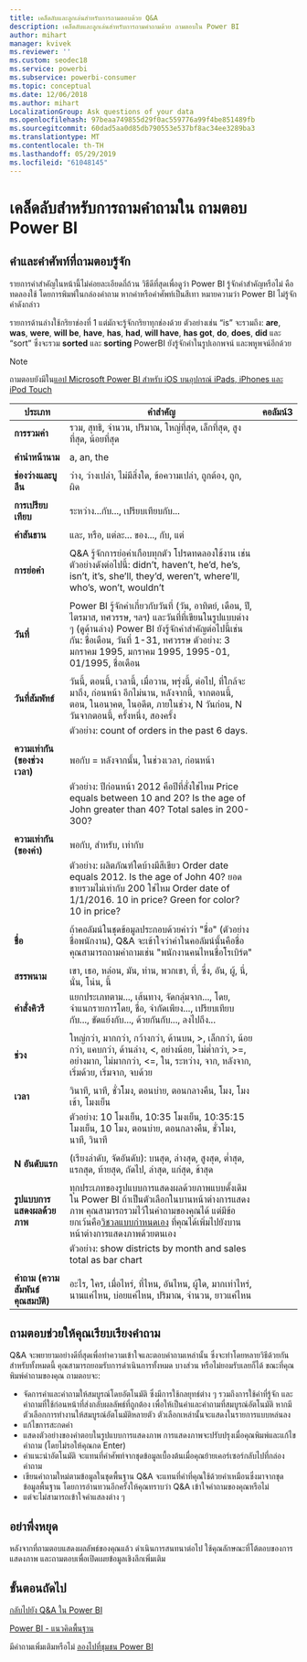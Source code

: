 ```yaml
---
title: เคล็ดลับและลูกเล่นสำหรับการถามตอบด้วย Q&A
description: เคล็ดลับและลูกเล่นสำหรับการถามคำถามด้วย ถามตอบใน Power BI
author: mihart
manager: kvivek
ms.reviewer: ''
ms.custom: seodec18
ms.service: powerbi
ms.subservice: powerbi-consumer
ms.topic: conceptual
ms.date: 12/06/2018
ms.author: mihart
LocalizationGroup: Ask questions of your data
ms.openlocfilehash: 97beaa749855d29f0ac559776a99f4be851489fb
ms.sourcegitcommit: 60dad5aa0d85db790553e537bf8ac34ee3289ba3
ms.translationtype: MT
ms.contentlocale: th-TH
ms.lasthandoff: 05/29/2019
ms.locfileid: "61048145"
---
```

# <a name="tips-for-asking-questions-in-power-bi-qa"></a>เคล็ดลับสำหรับการถามคำถามใน ถามตอบ Power BI
## <a name="words-and-terminology-that-qa-recognizes"></a>คำและคำศัพท์ที่ถามตอบรู้จัก
รายการคำสำคัญในหน้านี้ไม่ค่อยละเอียดถี่ถ้วน  วิธีดีที่สุดเพื่อดูว่า Power BI รู้จักคำสำคัญหรือไม่ คือทดลองใช้ โดยการพิมพ์ในกล่องคำถาม  หากคำหรือคำศัพท์เป็นสีเทา หมายความว่า Power BI ไม่รู้จักคำดังกล่าว

รายการด้านล่างใช้กริยาช่องที่ 1 แต่มักจะรู้จักกริยาทุกช่องด้วย ตัวอย่างเช่น “is” จะรวมถึง: **are**, **was**, **were**, **will be**, **have**, **has**, **had**, **will have**, **has got**, **do**, **does**, **did**  และ “sort” ซึ่งจะรวม **sorted** และ **sorting**  PowerBI ยังรู้จักคำในรูปเอกพจน์ และพหูพจน์อีกด้วย 

> [!NOTE]
> ถามตอบยังมีใน[แอป Microsoft Power BI สำหรับ iOS บนอุปกรณ์ iPads, iPhones และ iPod Touch](mobile/mobile-apps-ios-qna.md)
>  


|ประเภท  |คำสำคัญ  |คอลัมน์3  |
|---------|---------|---------|
|**การรวมค่า**     | รวม, สุทธิ, จำนวน, ปริมาณ, ใหญ่ที่สุด, เล็กที่สุด, สูงที่สุด, น้อยที่สุด          |
|     |         |         
**คำนำหน้านาม**     |  a, an, the              |
|     |         |         
|**ช่องว่างและบูลีน**     |   ว่าง, ว่างเปล่า, ไม่มีสิ่งใด, ข้อความเปล่า, ถูกต้อง, ถูก, ผิด          |
|     |         |         |
|**การเปรียบเทียบ**     |   ระหว่าง...กับ..., เปรียบเทียบกับ...            |
|     |         |         |
|**คำสันธาน**     |  และ, หรือ, แต่ละ... ของ..., กับ, แต่       |         
|          |         |
|**การย่อคำ**     |  Q&A รู้จักการย่อคำเกือบทุกตัว โปรดทดลองใช้งาน  เช่นตัวอย่างดังต่อไปนี้: didn’t, haven’t, he’d, he’s, isn’t, it’s, she’ll, they’d, weren’t, where’ll, who’s, won’t, wouldn’t          |
|        |         |
|**วันที่**     |       Power BI รู้จักคำเกี่ยวกับวันที่ (วัน, อาทิตย์, เดือน, ปี, ไตรมาส, ทศวรรษ, ฯลฯ) และวันที่ที่เขียนในรูปแบบต่าง ๆ (ดูด้านล่าง) Power BI ยังรู้จักคำสำคัญต่อไปนี้เช่นกัน: ชื่อเดือน, วันที่ 1-31, ทศวรรษ ตัวอย่าง: 3 มกราคม 1995, มกราคม 1995, 1995-01, 01/1995, ชื่อเดือน         |
|        |         |
|**วันที่สัมพัทธ์**     |   วันนี้, ตอนนี้, เวลานี้, เมื่อวาน, พรุ่งนี้, ต่อไป, ที่ใกล้จะมาถึง, ก่อนหน้า อีกไม่นาน, หลังจากนี้, จากตอนนี้, ตอน, ในอนาคต, ในอดีต, ภายในช่วง, N วันก่อน, N วันจากตอนนี้, ครั้งหนึ่ง, สองครั้ง|
|    |  ตัวอย่าง: count of orders in the past 6 days.  |            |
|        |         |
|**ความเท่ากัน (ของช่วงเวลา)**     |   พอกับ = หลังจากนั้น, ในช่วงเวลา, ก่อนหน้า  |
|  |ตัวอย่าง: ปีก่อนหน้า 2012 คือปีที่สั่งใช่ไหม Price equals between 10 and 20? Is the age of John greater than 40? Total sales in 200-300?              |
|        |         |
|**ความเท่ากัน (ของค่า)**     |   พอกับ, สำหรับ, เท่ากับ |
|   | ตัวอย่าง: ผลิตภัณฑ์ใดบ้างมีสีเขียว Order date equals 2012. Is the age of John 40? ยอดขายรวมไม่เท่ากับ 200 ใช่ไหม Order date of 1/1/2016. 10 in price? Green for color? 10 in price?              |
|        |         |
|**ชื่อ**     |       ถ้าคอลัมน์ในชุดข้อมูลประกอบด้วยคำว่า "ชื่อ" (ตัวอย่าง ชื่อพนักงาน), Q&A จะเข้าใจว่าคำในคอลัมน์นั้นคือชื่อ คุณสามารถถามคำถามเช่น "พนักงานคนไหนชื่อโรเบิร์ต"          |
|        |         |
**สรรพนาม**  | เขา, เธอ, หล่อน, มัน, ท่าน, พวกเขา, ที่,  ซึ่ง,  อัน,  ผู้, นี่,  นั่น,  โน่น,  นี้
|**คำสั่งคิวรี**     |    แยกประเภทตาม..., เส้นทาง, จัดกลุ่มจาก..., โดย, จำแนกรายการโดย, ชื่อ, จำกัดเพียง..., เปรียบเทียบกับ..., ขัดแย้งกับ..., ด้วยกันกับ..., ลงไปถึง...             |
|        |         |
|**ช่วง**     |      ใหญ่กว่า, มากกว่า, กว้างกว่า, ด้านบน, >, เล็กกว่า, น้อยกว่า, แคบกว่า, ด้านล่าง, <, อย่างน้อย, ไม่ต่ำกว่า, >=, อย่างมาก, ไม่มากกว่า, <=, ใน, ระหว่าง, จาก, หลังจาก, เริ่มด้วย, เริ่มจาก, จบด้วย           |
|        |         |
**เวลา**  |วินาที, นาที, ชั่วโมง, ตอนบ่าย, ตอนกลางคืน, โมง, โมงเช้า, โมงเย็น  |
|  |  ตัวอย่าง: 10 โมงเย็น, 10:35 โมงเย็น, 10:35:15 โมงเย็น, 10 โมง, ตอนบ่าย, ตอนกลางคืน, ชั่วโมง, นาที, วินาที  |
|  |  |
|**N อันดับแรก**     |     (เรียงลำดับ, จัดอันดับ): บนสุด, ล่างสุด, สูงสุด, ต่ำสุด, แรกสุด, ท้ายสุด, ถัดไป, ล่าสุด, แก่สุด, ช้าสุด            |
|        |         |
|**รูปแบบการแสดงผลด้วยภาพ**     |  ทุกประเภทของรูปแบบการแสดงผลด้วยภาพแบบดั้งเดิมใน Power BI  ถ้าเป็นตัวเลือกในบานหน้าต่างการแสดงภาพ คุณสามารถรวมไว้ในคำถามของคุณได้  แต่มีข้อยกเว้นคือ[วิชวลแบบกำหนดเอง](../power-bi-custom-visuals.md) ที่คุณได้เพิ่มไปยังบานหน้าต่างการแสดงภาพด้วยตนเอง  |
|  |  ตัวอย่าง: show districts by month and sales total as bar chart               |
|        |         |
|**คำถาม (ความสัมพันธ์ คุณสมบัติ)**  | อะไร, ใคร, เมื่อไหร่, ที่ไหน, อันไหน, ผู้ใด, มากเท่าไหร่, นานแค่ไหน, บ่อยแค่ไหน, ปริมาณ, จำนวน, ยาวแค่ไหน                |

## <a name="qa-helps-you-phrase-the-question"></a>ถามตอบช่วยให้คุณเรียบเรียงคำถาม
Q&A จะพยายามอย่างดีที่สุดเพื่อทำความเข้าใจและตอบคำถามเหล่านั้น ซึ่งจะทำโดยหลายวิธีด้วยกัน สำหรับทั้งหมดนี้ คุณสามารถยอมรับการดำเนินการทั้งหมด บางส่วน หรือไม่ยอมรับเลยก็ได้ ขณะที่คุณพิมพ์คำถามของคุณ ถามตอบจะ:

* จัดการคำและคำถามให้สมบูรณ์โดยอัตโนมัติ ซึ่งมีการใช้กลยุทธ์ต่าง ๆ รวมถึงการใช้คำที่รู้จัก และคำถามที่ใช้ก่อนหน้าที่ส่งกลับผลลัพธ์ที่ถูกต้อง เพื่อให้เป็นคำและคำถามที่สมบูรณ์อัตโนมัติ หากมีตัวเลือกการทำงานให้สมบูรณ์อัตโนมัติหลายตัว ตัวเลือกเหล่านั้นจะแสดงในรายการแบบหล่นลง
* แก้ไขการสะกดคำ
* แสดงตัวอย่างของคำตอบในรูปแบบการแสดงภาพ การแสดงภาพจะปรับปรุงเมื่อคุณพิมพ์และแก้ไขคำถาม (โดยไม่รอให้คุณกด Enter)
* คำแนะนำอัตโนมัติ จะแทนที่คำศัพท์จากชุดข้อมูลเบื้องต้นเมื่อคุณย้ายเคอร์เซอร์กลับไปที่กล่องคำถาม
* เขียนคำถามใหม่ตามข้อมูลในชุดพื้นฐาน Q&A จะแทนที่คำที่คุณใช้ด้วยคำเหมือนซึ่งมาจากชุดข้อมูลพื้นฐาน โดยการอ่านทวนอีกครั้งให้คุณทราบว่า Q&A เข้าใจคำถามของคุณหรือไม่ 
* แต่จะไม่สามารถเข้าใจคำแสลงต่าง ๆ

## <a name="dont-stop-now"></a>อย่าพึ่งหยุด
หลังจากที่ถามตอบแสดงผลลัพธ์ของคุณแล้ว ดำเนินการสนทนาต่อไป ใช้คุณลักษณะที่โต้ตอบของการแสดงภาพ และถามตอบเพื่อเปิดเผยข้อมูลเชิงลึกเพิ่มเติม

## <a name="next-steps"></a>ขั้นตอนถัดไป
[กลับไปยัง Q&A ใน Power BI](end-user-q-and-a.md)  

[Power BI - แนวคิดพื้นฐาน](end-user-basic-concepts.md)  

มีคำถามเพิ่มเติมหรือไม่ [ลองไปที่ชุมชน Power BI](http://community.powerbi.com/)

